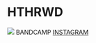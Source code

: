 <!DOCTYPE html>
<html>
    <head>
        <title>HTHRWD: JEWELRY LP OUT 01/21/22</title>
        <link href="HTHRWD stylesheet.css" rel='stylesheet'>
    </head>
    <body>
        <h1>HTHRWD</h1>
        <img src="https://cdn.discordapp.com/attachments/931924888254550058/931930674699579432/IMG_0896.png">
        <a>BANDCAMP</a>
        <a href="https://www.instagram.com/heathxrwood/">INSTAGRAM</a>
    </body>
</html>
